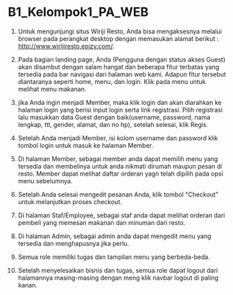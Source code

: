 # B1_Kelompok1_PA_WEB

1. Untuk mengunjungi situs Wiriji Resto, Anda bisa mengaksesnya melalui browser pada perangkat desktop dengan memasukan alamat berikut : http://www.wirijiresto.epizy.com/.

2. Pada bagian landing page, Anda (Pengguna dengan status akses Guest) akan disambut dengan salam hangat dan beberapa fitur terbatas yang tersedia pada bar navigasi dari halaman web kami. Adapun fitur tersebut diantaranya seperti home, menu, dan login. Klik pada menu untuk melihat menu makanan.

3. jika Anda ingin menjadi Member, maka klik login dan akan diarahkan ke halaman login yang berisi input login serta link registrasi. Pilih registrasi lalu masukkan data Guest dengan baik(username, password, nama lengkap, ttl, gender, alamat, dan no hp), setelah selesai, klik Regis.

4. Setelah Anda menjadi Member, isi kolom username dan password klik tombol login untuk masuk ke halaman Member.

5. Di halaman Member, sebagai member anda dapat memilih menu yang tersedia dan membelinya untuk anda nikmati dirumah maupun pesan di resto. Member dapat melihat daftar orderan yagn telah dipilih pada opsi menu sebelumnya.

6. Setelah Anda selesai mengedit pesanan Anda, klik tombol "Checkout" untuk melanjutkan proses checkout.

7. Di halaman Staf/Employee, sebagai staf anda dapat melihat orderan dari pembeli yang memesan makanan dan minuman dari resto.

8. Di halaman Admin, sebagai admin anda dapat mengedit menu yang tersedia dan menghapusnya jika perlu.

9. Semua role memiliki tugas dan tampilan menu yang berbeda-beda.

10. Setelah menyelesaikan bisnis dan tugas, semua role dapat logout dari halamannya masing-masing dengan meng klik navbar logout di paling kanan.
